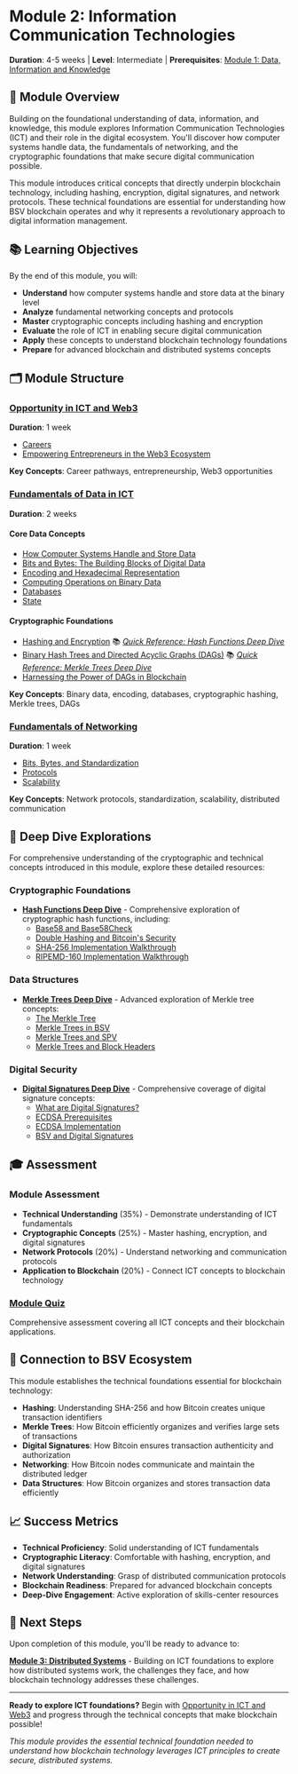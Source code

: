 # Module 2: Information Communication Technologies

**Duration**: 4-5 weeks | **Level**: Intermediate | **Prerequisites**: [Module 1: Data, Information and Knowledge](../01-data-information-knowledge/README.md)

## 🎯 Module Overview

Building on the foundational understanding of data, information, and knowledge, this module explores Information Communication Technologies (ICT) and their role in the digital ecosystem. You'll discover how computer systems handle data, the fundamentals of networking, and the cryptographic foundations that make secure digital communication possible.

This module introduces critical concepts that directly underpin blockchain technology, including hashing, encryption, digital signatures, and network protocols. These technical foundations are essential for understanding how BSV blockchain operates and why it represents a revolutionary approach to digital information management.

## 📚 Learning Objectives

By the end of this module, you will:

- **Understand** how computer systems handle and store data at the binary level
- **Analyze** fundamental networking concepts and protocols
- **Master** cryptographic concepts including hashing and encryption
- **Evaluate** the role of ICT in enabling secure digital communication
- **Apply** these concepts to understand blockchain technology foundations
- **Prepare** for advanced blockchain and distributed systems concepts

## 🗂️ Module Structure

### [Opportunity in ICT and Web3](opportunity-in-ict-and-web3/README.md)
**Duration**: 1 week
- [Careers](opportunity-in-ict-and-web3/careers.md)
- [Empowering Entrepreneurs in the Web3 Ecosystem](opportunity-in-ict-and-web3/empowering-entrepreneurs-in-the-web3-ecosystem.md)

**Key Concepts**: Career pathways, entrepreneurship, Web3 opportunities

### [Fundamentals of Data in ICT](fundamentals-of-data-in-ict/README.md)
**Duration**: 2 weeks

#### Core Data Concepts
- [How Computer Systems Handle and Store Data](fundamentals-of-data-in-ict/how-computer-systems-handle-and-store-data.md)
- [Bits and Bytes: The Building Blocks of Digital Data](fundamentals-of-data-in-ict/bits-and-bytes-the-building-blocks-of-digital-data.md)
- [Encoding and Hexadecimal Representation](fundamentals-of-data-in-ict/encoding-and-hexadecimal-representation.md)
- [Computing Operations on Binary Data](fundamentals-of-data-in-ict/computing-operations-on-binary-data.md)
- [Databases](fundamentals-of-data-in-ict/databases.md)
- [State](fundamentals-of-data-in-ict/state.md)

#### Cryptographic Foundations
- [Hashing and Encryption](fundamentals-of-data-in-ict/hashing-and-encryption.md) 📚 *[Quick Reference: Hash Functions Deep Dive](../../../skills-center/bsv-academy/hash-functions/README.md)*
- [Binary Hash Trees and Directed Acyclic Graphs (DAGs)](fundamentals-of-data-in-ict/binary-hash-trees-and-directed-acyclic-graphs-dags.md) 📚 *[Quick Reference: Merkle Trees Deep Dive](../../../skills-center/bsv-academy/merkle-trees/README.md)*
- [Harnessing the Power of DAGs in Blockchain](fundamentals-of-data-in-ict/harnessing-the-power-of-dags-in-blockchain.md)

**Key Concepts**: Binary data, encoding, databases, cryptographic hashing, Merkle trees, DAGs

### [Fundamentals of Networking](fundamentals-of-networking/README.md)
**Duration**: 1 week
- [Bits, Bytes, and Standardization](fundamentals-of-networking/bits-bytes-and-standardization.md)
- [Protocols](fundamentals-of-networking/protocols.md)
- [Scalability](fundamentals-of-networking/scalability.md)

**Key Concepts**: Network protocols, standardization, scalability, distributed communication

## 🔬 Deep Dive Explorations

For comprehensive understanding of the cryptographic and technical concepts introduced in this module, explore these detailed resources:

### Cryptographic Foundations
- **[Hash Functions Deep Dive](../../../skills-center/bsv-academy/hash-functions/README.md)** - Comprehensive exploration of cryptographic hash functions, including:
  - [Base58 and Base58Check](../../../skills-center/bsv-academy/hash-functions/base58-and-base58check/README.md)
  - [Double Hashing and Bitcoin's Security](../../../skills-center/bsv-academy/hash-functions/doubla-hashing-and-bitcoins-security/README.md)
  - [SHA-256 Implementation Walkthrough](../../../skills-center/bsv-academy/hash-functions/walkthrough-implementation-of-sha-256-in-golang/README.md)
  - [RIPEMD-160 Implementation Walkthrough](../../../skills-center/bsv-academy/hash-functions/walkthrough-implementation-of-ripemd-160-in-golang/README.md)

### Data Structures
- **[Merkle Trees Deep Dive](../../../skills-center/bsv-academy/merkle-trees/README.md)** - Advanced exploration of Merkle tree concepts:
  - [The Merkle Tree](../../../skills-center/bsv-academy/merkle-trees/the-merkle-tree/README.md)
  - [Merkle Trees in BSV](../../../skills-center/bsv-academy/merkle-trees/merkles-trees-in-bsv/README.md)
  - [Merkle Trees and SPV](../../../skills-center/bsv-academy/merkle-trees/merkle-trees-and-simplified-payment-verification/README.md)
  - [Merkle Trees and Block Headers](../../../skills-center/bsv-academy/merkle-trees/merkle-trees-and-the-block-header/README.md)

### Digital Security
- **[Digital Signatures Deep Dive](../../../skills-center/bsv-academy/digital-signatures/README.md)** - Comprehensive coverage of digital signature concepts:
  - [What are Digital Signatures?](../../../skills-center/bsv-academy/digital-signatures/what-are-digital-signatures/README.md)
  - [ECDSA Prerequisites](../../../skills-center/bsv-academy/digital-signatures/ecdsa-prerequisites/README.md)
  - [ECDSA Implementation](../../../skills-center/bsv-academy/digital-signatures/ecdsa/README.md)
  - [BSV and Digital Signatures](../../../skills-center/bsv-academy/digital-signatures/bsv-and-digital-signatures/README.md)

## 🎓 Assessment

### Module Assessment
- **Technical Understanding** (35%) - Demonstrate understanding of ICT fundamentals
- **Cryptographic Concepts** (25%) - Master hashing, encryption, and digital signatures
- **Network Protocols** (20%) - Understand networking and communication protocols
- **Application to Blockchain** (20%) - Connect ICT concepts to blockchain technology

### [Module Quiz](quiz.md)
Comprehensive assessment covering all ICT concepts and their blockchain applications.

## 🔗 Connection to BSV Ecosystem

This module establishes the technical foundations essential for blockchain technology:

- **Hashing**: Understanding SHA-256 and how Bitcoin creates unique transaction identifiers
- **Merkle Trees**: How Bitcoin efficiently organizes and verifies large sets of transactions
- **Digital Signatures**: How Bitcoin ensures transaction authenticity and authorization
- **Networking**: How Bitcoin nodes communicate and maintain the distributed ledger
- **Data Structures**: How Bitcoin organizes and stores transaction data efficiently

## 📈 Success Metrics

- **Technical Proficiency**: Solid understanding of ICT fundamentals
- **Cryptographic Literacy**: Comfortable with hashing, encryption, and digital signatures
- **Network Understanding**: Grasp of distributed communication protocols
- **Blockchain Readiness**: Prepared for advanced blockchain concepts
- **Deep-Dive Engagement**: Active exploration of skills-center resources

## 🚀 Next Steps

Upon completion of this module, you'll be ready to advance to:

**[Module 3: Distributed Systems](../03-distributed-systems/README.md)** - Building on ICT foundations to explore how distributed systems work, the challenges they face, and how blockchain technology addresses these challenges.

---

**Ready to explore ICT foundations?** Begin with [Opportunity in ICT and Web3](opportunity-in-ict-and-web3/README.md) and progress through the technical concepts that make blockchain possible!

*This module provides the essential technical foundation needed to understand how blockchain technology leverages ICT principles to create secure, distributed systems.*
